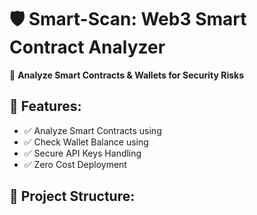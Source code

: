 # 🛡️ Smart-Scan: Web3 Smart Contract Analyzer

🚀 **Analyze Smart Contracts & Wallets for Security Risks**

## 🌟 Features:
- ✅ Analyze Smart Contracts using
- ✅ Check Wallet Balance using
- ✅ Secure API Keys Handling
- ✅ Zero Cost Deployment

## 📂 Project Structure:

